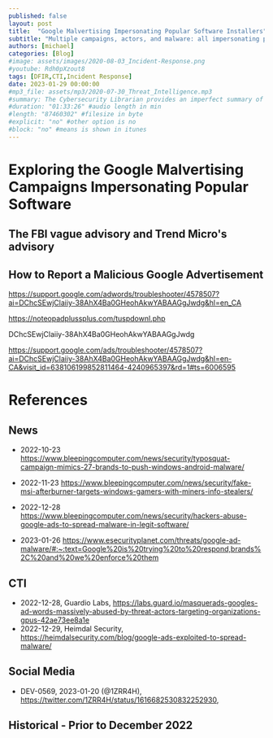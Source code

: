 ```yaml
---
published: false
layout: post
title:  "Google Malvertising Impersonating Popular Software Installers"
subtitle: "Multiple campaigns, actors, and malware: all impersonating popular software installers."
authors: [michael]
categories: [Blog]
#image: assets/images/2020-08-03_Incident-Response.png
#youtube: Rdh0pXzout8
tags: [DFIR,CTI,Incident Response]
date: 2023-01-29 00:00:00
#mp3_file: assets/mp3/2020-07-30_Threat_Intelligence.mp3
#summary: The Cybersecurity Librarian provides an imperfect summary of how to perform a quick and dirty Incident Response focused on PC forensics. It is better to be prepared but sometimes we have to begin before we are ready.
#duration: "01:33:26" #audio length in min
#length: "87460302" #filesize in byte
#explicit: "no" #other option is no
#block: "no" #means is shown in itunes
---
```

# Exploring the Google Malvertising Campaigns Impersonating Popular Software

## The FBI vague advisory and Trend Micro's advisory



## How to Report a Malicious Google Advertisement


https://support.google.com/adwords/troubleshooter/4578507?ai=DChcSEwjClaiiy-38AhX4Ba0GHeohAkwYABAAGgJwdg&hl=en_CA


https://noteopadplussplus.com/tuspdownl.php


DChcSEwjClaiiy-38AhX4Ba0GHeohAkwYABAAGgJwdg

https://support.google.com/ads/troubleshooter/4578507?ai=DChcSEwjClaiiy-38AhX4Ba0GHeohAkwYABAAGgJwdg&hl=en-CA&visit_id=638106199852811464-4240965397&rd=1#ts=6006595

# References 

## News

- 2022-10-23 https://www.bleepingcomputer.com/news/security/typosquat-campaign-mimics-27-brands-to-push-windows-android-malware/
- 2022-11-23 https://www.bleepingcomputer.com/news/security/fake-msi-afterburner-targets-windows-gamers-with-miners-info-stealers/

- 2022-12-28 https://www.bleepingcomputer.com/news/security/hackers-abuse-google-ads-to-spread-malware-in-legit-software/
- 2023-01-26 https://www.esecurityplanet.com/threats/google-ad-malware/#:~:text=Google%20is%20trying%20to%20respond,brands%2C%20and%20we%20enforce%20them


## CTI

- 2022-12-28, Guardio Labs, https://labs.guard.io/masquerads-googles-ad-words-massively-abused-by-threat-actors-targeting-organizations-gpus-42ae73ee8a1e
- 2022-12-29, Heimdal Security, https://heimdalsecurity.com/blog/google-ads-exploited-to-spread-malware/


## Social Media

- DEV-0569, 2023-01-20 (@1ZRR4H), https://twitter.com/1ZRR4H/status/1616682530832252930,


## Historical - Prior to December 2022


